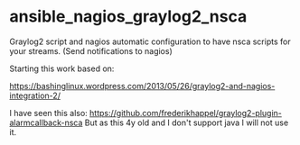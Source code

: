 # ansible_nagios_graylog2_nsca
Graylog2 script and nagios automatic configuration to have nsca scripts for your streams. (Send notifications to nagios)


Starting this work based on: 

https://bashinglinux.wordpress.com/2013/05/26/graylog2-and-nagios-integration-2/

I have seen this also: 
https://github.com/frederikhappel/graylog2-plugin-alarmcallback-nsca
But as this 4y old and I don't support java I will not use it. 


